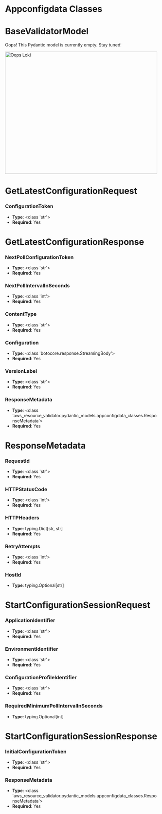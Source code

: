 # Appconfigdata Classes

# BaseValidatorModel

Oops! This Pydantic model is currently empty. Stay tuned!

<img src="/aws_resource_validator/images/oops_loki.png" width="500" height="400" title="Oops Loki">

# GetLatestConfigurationRequest

### ConfigurationToken
- **Type**: <class 'str'>
- **Required**: Yes


# GetLatestConfigurationResponse

### NextPollConfigurationToken
- **Type**: <class 'str'>
- **Required**: Yes

### NextPollIntervalInSeconds
- **Type**: <class 'int'>
- **Required**: Yes

### ContentType
- **Type**: <class 'str'>
- **Required**: Yes

### Configuration
- **Type**: <class 'botocore.response.StreamingBody'>
- **Required**: Yes

### VersionLabel
- **Type**: <class 'str'>
- **Required**: Yes

### ResponseMetadata
- **Type**: <class 'aws_resource_validator.pydantic_models.appconfigdata_classes.ResponseMetadata'>
- **Required**: Yes


# ResponseMetadata

### RequestId
- **Type**: <class 'str'>
- **Required**: Yes

### HTTPStatusCode
- **Type**: <class 'int'>
- **Required**: Yes

### HTTPHeaders
- **Type**: typing.Dict[str, str]
- **Required**: Yes

### RetryAttempts
- **Type**: <class 'int'>
- **Required**: Yes

### HostId
- **Type**: typing.Optional[str]


# StartConfigurationSessionRequest

### ApplicationIdentifier
- **Type**: <class 'str'>
- **Required**: Yes

### EnvironmentIdentifier
- **Type**: <class 'str'>
- **Required**: Yes

### ConfigurationProfileIdentifier
- **Type**: <class 'str'>
- **Required**: Yes

### RequiredMinimumPollIntervalInSeconds
- **Type**: typing.Optional[int]


# StartConfigurationSessionResponse

### InitialConfigurationToken
- **Type**: <class 'str'>
- **Required**: Yes

### ResponseMetadata
- **Type**: <class 'aws_resource_validator.pydantic_models.appconfigdata_classes.ResponseMetadata'>
- **Required**: Yes


